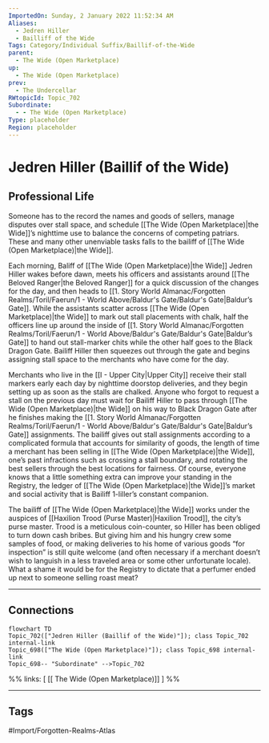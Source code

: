 ```yaml
---
ImportedOn: Sunday, 2 January 2022 11:52:34 AM
Aliases:
  - Jedren Hiller
  - Bailliff of the Wide
Tags: Category/Individual Suffix/Baillif-of-the-Wide
parent:
  - The Wide (Open Marketplace)
up:
  - The Wide (Open Marketplace)
prev:
  - The Undercellar
RWtopicId: Topic_702
Subordinate:
  - - The Wide (Open Marketplace)
Type: placeholder
Region: placeholder
---
```

# Jedren Hiller (Baillif of the Wide)
## Professional Life
Someone has to the record the names and goods of sellers, manage disputes over stall space, and schedule [[The Wide (Open Marketplace)|the Wide]]’s nighttime use to balance the concerns of competing patriars. These and many other unenviable tasks falls to the bailiff of [[The Wide (Open Marketplace)|the Wide]].

Each morning, Baliff of [[The Wide (Open Marketplace)|the Wide]] Jedren Hiller wakes before dawn, meets his officers and assistants around [[The Beloved Ranger|the Beloved Ranger]] for a quick discussion of the changes for the day, and then heads to [[1. Story World Almanac/Forgotten Realms/Toril/Faerun/1 - World Above/Baldur's Gate/Baldur's Gate|Baldur’s Gate]]. While the assistants scatter across [[The Wide (Open Marketplace)|the Wide]] to mark out stall placements with chalk, half the officers line up around the inside of [[1. Story World Almanac/Forgotten Realms/Toril/Faerun/1 - World Above/Baldur's Gate/Baldur's Gate|Baldur’s Gate]] to hand out stall-marker chits while the other half goes to the Black Dragon Gate. Bailiff Hiller then squeezes out through the gate and begins assigning stall space to the merchants who have come for the day.

Merchants who live in the [[I - Upper City|Upper City]] receive their stall markers early each day by nighttime doorstop deliveries, and they begin setting up as soon as the stalls are chalked. Anyone who forgot to request a stall on the previous day must wait for Bailiff Hiller to pass through [[The Wide (Open Marketplace)|the Wide]] on his way to Black Dragon Gate after he finishes making the [[1. Story World Almanac/Forgotten Realms/Toril/Faerun/1 - World Above/Baldur's Gate/Baldur's Gate|Baldur’s Gate]] assignments. The bailiff gives out stall assignments according to a complicated formula that accounts for similarity of goods, the length of time a merchant has been selling in [[The Wide (Open Marketplace)|the Wide]], one’s past infractions such as crossing a stall boundary, and rotating the best sellers through the best locations for fairness. Of course, everyone knows that a little something extra can improve your standing in the Registry, the ledger of [[The Wide (Open Marketplace)|the Wide]]’s market and social activity that is Bailiff 1-liller’s constant companion.

The bailiff of [[The Wide (Open Marketplace)|the Wide]] works under the auspices of [[Haxilion Trood (Purse Master)|Haxilion Trood]], the city’s purse master. Trood is a meticulous coin-counter, so Hiller has been obliged to turn down cash bribes. But giving him and his hungry crew some samples of food, or making deliveries to his home of various goods “for inspection” is still quite welcome (and often necessary if a merchant doesn’t wish to languish in a less traveled area or some other unfortunate locale). What a shame it would be for the Registry to dictate that a perfumer ended up next to someone selling roast meat?

---
## Connections
```mermaid
flowchart TD
Topic_702(["Jedren Hiller (Baillif of the Wide)"]); class Topic_702 internal-link
Topic_698(["The Wide (Open Marketplace)"]); class Topic_698 internal-link
Topic_698-- "Subordinate" -->Topic_702
```
%%
links: [ [[ The Wide (Open Marketplace)]] ]
%%


---
## Tags
#Import/Forgotten-Realms-Atlas


